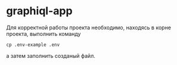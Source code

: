 # graphiql-app

Для корректной работы проекта необходимо, находясь в корне проекта, выполнить команду

```
cp .env-example .env
```

а затем заполнить созданый файл.
